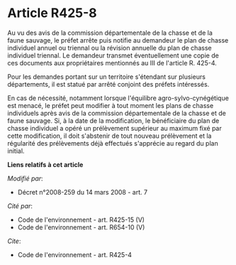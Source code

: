 # Article R425-8

Au vu des avis de la commission départementale de la chasse et de la faune sauvage, le préfet arrête puis notifie au
demandeur le plan de chasse individuel annuel ou triennal ou la révision annuelle du plan de chasse individuel triennal. Le
demandeur transmet éventuellement une copie de ces documents aux propriétaires mentionnés au III de l'article R. 425-4.

Pour les demandes portant sur un territoire s'étendant sur plusieurs départements, il est statué par arrêté conjoint des
préfets intéressés. 

En cas de nécessité, notamment lorsque l'équilibre agro-sylvo-cynégétique est menacé, le préfet peut modifier à tout moment
les plans de chasse individuels après avis de la commission départementale de la chasse et de faune sauvage. Si, à la date de
la modification, le bénéficiaire du plan de chasse individuel a opéré un prélèvement supérieur au maximum fixé par cette
modification, il doit s'abstenir de tout nouveau prélèvement et la régularité des prélèvements déjà effectués s'apprécie au
regard du plan initial.

**Liens relatifs à cet article**

_Modifié par_:

  - Décret n°2008-259 du 14 mars 2008 - art. 7

_Cité par_:

  - Code de l'environnement - art. R425-15 (V)
  - Code de l'environnement - art. R654-10 (V)

_Cite_:

  - Code de l'environnement - art. R425-4
